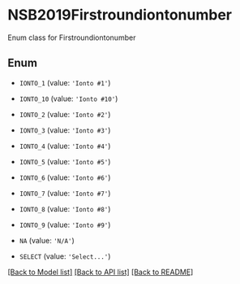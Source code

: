 # NSB2019Firstroundiontonumber

Enum class for Firstroundiontonumber

## Enum

* `IONTO_1` (value: `'Ionto #1'`)

* `IONTO_10` (value: `'Ionto #10'`)

* `IONTO_2` (value: `'Ionto #2'`)

* `IONTO_3` (value: `'Ionto #3'`)

* `IONTO_4` (value: `'Ionto #4'`)

* `IONTO_5` (value: `'Ionto #5'`)

* `IONTO_6` (value: `'Ionto #6'`)

* `IONTO_7` (value: `'Ionto #7'`)

* `IONTO_8` (value: `'Ionto #8'`)

* `IONTO_9` (value: `'Ionto #9'`)

* `NA` (value: `'N/A'`)

* `SELECT` (value: `'Select...'`)

[[Back to Model list]](../README.md#documentation-for-models) [[Back to API list]](../README.md#documentation-for-api-endpoints) [[Back to README]](../README.md)


